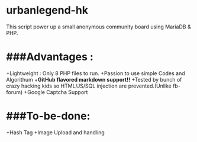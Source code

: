 # urbanlegend-hk
This script power up a small anonymous community board using MariaDB & PHP.

###Advantages : 
=====
+Lightweight : Only 8 PHP files to run.
+Passion to use simple Codes and Algorithum
+**GitHub flavored markdown support!!**
+Tested by bunch of crazy hacking kids so HTML/JS/SQL injection are prevented.(Unlike fb-forum)
+Google Captcha Support

###To-be-done:
=====
+Hash Tag
+Image Upload and handling

